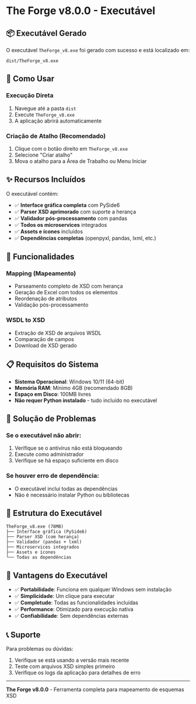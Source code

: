 # The Forge v8.0.0 - Executável

## 📦 Executável Gerado

O executável `TheForge_v8.exe` foi gerado com sucesso e está localizado em:
```
dist/TheForge_v8.exe
```

## 🚀 Como Usar

### Execução Direta
1. Navegue até a pasta `dist`
2. Execute `TheForge_v8.exe`
3. A aplicação abrirá automaticamente

### Criação de Atalho (Recomendado)
1. Clique com o botão direito em `TheForge_v8.exe`
2. Selecione "Criar atalho"
3. Mova o atalho para a Área de Trabalho ou Menu Iniciar

## ✨ Recursos Incluídos

O executável contém:
- ✅ **Interface gráfica completa** com PySide6
- ✅ **Parser XSD aprimorado** com suporte a herança
- ✅ **Validador pós-processamento** com pandas
- ✅ **Todos os microservices** integrados
- ✅ **Assets e ícones** incluídos
- ✅ **Dependências completas** (openpyxl, pandas, lxml, etc.)

## 🔧 Funcionalidades

### Mapping (Mapeamento)
- Parseamento completo de XSD com herança
- Geração de Excel com todos os elementos
- Reordenação de atributos
- Validação pós-processamento

### WSDL to XSD
- Extração de XSD de arquivos WSDL
- Comparação de campos
- Download de XSD gerado

## 📋 Requisitos do Sistema

- **Sistema Operacional**: Windows 10/11 (64-bit)
- **Memória RAM**: Mínimo 4GB (recomendado 8GB)
- **Espaço em Disco**: 100MB livres
- **Não requer Python instalado** - tudo incluído no executável

## 🐛 Solução de Problemas

### Se o executável não abrir:
1. Verifique se o antivírus não está bloqueando
2. Execute como administrador
3. Verifique se há espaço suficiente em disco

### Se houver erro de dependência:
- O executável inclui todas as dependências
- Não é necessário instalar Python ou bibliotecas

## 📁 Estrutura do Executável

```
TheForge_v8.exe (78MB)
├── Interface gráfica (PySide6)
├── Parser XSD (com herança)
├── Validador (pandas + lxml)
├── Microservices integrados
├── Assets e ícones
└── Todas as dependências
```

## 🎯 Vantagens do Executável

- ✅ **Portabilidade**: Funciona em qualquer Windows sem instalação
- ✅ **Simplicidade**: Um clique para executar
- ✅ **Completude**: Todas as funcionalidades incluídas
- ✅ **Performance**: Otimizado para execução nativa
- ✅ **Confiabilidade**: Sem dependências externas

## 📞 Suporte

Para problemas ou dúvidas:
1. Verifique se está usando a versão mais recente
2. Teste com arquivos XSD simples primeiro
3. Verifique os logs da aplicação para detalhes de erro

---

**The Forge v8.0.0** - Ferramenta completa para mapeamento de esquemas XSD 